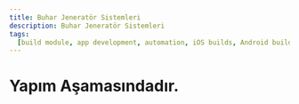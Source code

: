 ```yaml
---
title: Buhar Jeneratör Sistemleri
description: Buhar Jeneratör Sistemleri
tags:
  [build module, app development, automation, iOS builds, Android builds, CI/CD]
---
```


# Yapım Aşamasındadır.